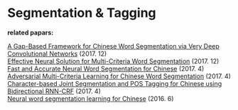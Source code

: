 # Segmentation & Tagging

**related papars:**

[A Gap-Based Framework for Chinese Word Segmentation via Very Deep Convolutional Networks](https://arxiv.org/pdf/1712.09509.pdf) (2017. 12)  
[Effective Neural Solution for Multi-Criteria Word Segmentation](https://arxiv.org/pdf/1712.02856.pdf) (2017. 12)  
[Fast and Accurate Neural Word Segmentation for Chinese](https://arxiv.org/pdf/1704.07047.pdf) (2017. 4) 
[Adversarial Multi-Criteria Learning for Chinese Word Segmentation](https://arxiv.org/pdf/1704.07556.pdf) (2017. 4)  
[Character-based Joint Segmentation and POS Tagging for Chinese using Bidirectional RNN-CRF](https://arxiv.org/pdf/1704.01314.pdf) (2017. 4)  
[Neural word segmentation learning for Chinese](https://arxiv.org/pdf/1606.04300.pdf) (2016. 6)  





